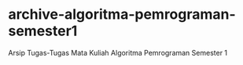 # archive-algoritma-pemrograman-semester1
Arsip Tugas-Tugas Mata Kuliah Algoritma Pemrograman Semester 1
